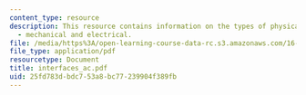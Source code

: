 ```yaml
---
content_type: resource
description: This resource contains information on the types of physical interfaces
  - mechanical and electrical.
file: /media/https%3A/open-learning-course-data-rc.s3.amazonaws.com/16-885j-aircraft-systems-engineering-fall-2005/25fd783dbdc753a8bc77239904f389fb_interfaces_ac.pdf
file_type: application/pdf
resourcetype: Document
title: interfaces_ac.pdf
uid: 25fd783d-bdc7-53a8-bc77-239904f389fb
---
```

